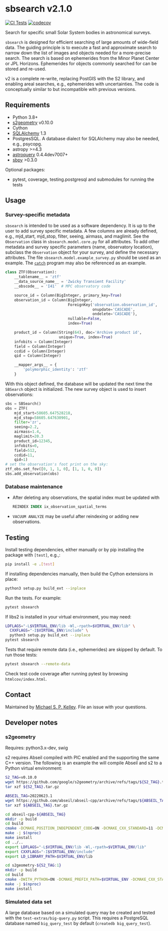 # sbsearch v2.1.0

[![CI Tests](https://github.com/Small-Bodies-Node/sbsearch/actions/workflows/ci-tests.yml/badge.svg)](https://github.com/Small-Bodies-Node/sbsearch/actions/workflows/ci-tests.yml)
[![codecov](https://codecov.io/gh/Small-Bodies-Node/sbsearch/graph/badge.svg?token=OOD89OKYA2)](https://codecov.io/gh/Small-Bodies-Node/sbsearch)

Search for specific small Solar System bodies in astronomical surveys.

`sbsearch` is designed for efficient searching of large amounts of wide-field data. The guiding principle is to execute a fast and approximate search to narrow down the list of images and objects needed for a more-precise search. The search is based on ephemerides from the Minor Planet Center or JPL Horizons. Ephemerides for objects commonly searched for can be stored and re-used.

v2 is a complete re-write, replacing PostGIS with the S2 library, and enabling areal searches, e.g., ephemerides with uncertainties. The code is conceptually similar to but incompatible with previous versions.

## Requirements

- Python 3.8+
- [s2geometry](http://s2geometry.io) v0.10.0
- Cython
- [SQLAlchemy](https://www.sqlalchemy.org/) 1.3
- PostgresSQL. A database dialect for SQLAlchemy may also be needed, e.g., psycopg.
- astropy >=4.3
- [astroquery](https://astroquery.readthedocs.io/en/latest/) 0.4.4dev7007+
- [sbpy](https://github.com/NASA-Planetary-Science/sbpy) >0.3.0

Optional packages:

- pytest, coverage, testing.postgresql and submodules for running the tests

## Usage

### Survey-specific metadata

`sbsearch` is intended to be used as a software dependency. It is up to the user to add survey specific metadata. A few columns are already defined, e.g., mjd_start, mjd_stop, filter, seeing, airmass, and maglimit. See the `Observation` class in `sbsearch.model.core.py` for all attributes. To add other metadata and survey specific parameters (name, observatory location), subclass the `Observation` object for your survey, and define the necessary attributes. The file `sbsearch.model.example_survey.py` should be used as an example. The [`catch`](https://github.com/Small-Bodies-Node/catch) program may also be referenced as an example.

```python
class ZTF(Observation):
    __tablename__ = 'ztf'
    __data_source_name__ = 'Zwicky Transient Facility'
    __obscode__ = 'I41'  # MPC observatory code

    source_id = Column(BigInteger, primary_key=True)
    observation_id = Column(BigInteger,
                            ForeignKey('observation.observation_id',
                                       onupdate='CASCADE',
                                       ondelete='CASCADE'),
                            nullable=False,
                            index=True)

    product_id = Column(String(64), doc='Archive product id',
                        unique=True, index=True)
    infobits = Column(Integer)
    field = Column(Integer)
    ccdid = Column(Integer)
    qid = Column(Integer)

    __mapper_args__ = {
        'polymorphic_identity': 'ztf'
    }
```

With this object defined, the database will be updated the next time the `SBSearch` object is initialized. The new survey object is used to insert observations:

```python
sbs = SBSearch()
obs = ZTF(
    mjd_start=58605.647528218,
    mjd_stop=58605.647630901,
    filter='zr',
    seeing=2.2,
    airmass=1.4,
    maglimit=20.3
    product_id=12345,
    infobits=0,
    field=512,
    ccdid=11,
    qid=1)
# set the observation's foot print on the sky:
ztf_obs.set_fov([0, 1, 1, 0], [1, 1, 0, 0])
sbs.add_observation(obs)
```

### Database maintenance

- After deleting any observations, the spatial index must be updated with

  ```sql
  REINDEX INDEX ix_observation_spatial_terms
  ```

- `VACUUM ANALYZE` may be useful after reindexing or adding new observations.

## Testing

Install testing dependencies, either manually or by pip installing the package
with `[test]`, e.g.,:

```bash
pip install -e .[test]
```

If installing dependencies manually, then build the Cython extensions in place:

```bash
python3 setup.py build_ext --inplace
```

Run the tests. For example:

```bash
pytest sbsearch
```

If libs2 is installed in your virtual environment, you may need:

```bash
LDFLAGS="-L$VIRTUAL_ENV/lib -Wl,-rpath=$VIRTUAL_ENV/lib" \
  CXXFLAGS="-I$VIRTUAL_ENV/include" \
  python3 setup.py build_ext --inplace
pytest sbsearch
```

Tests that require remote data (i.e., ephemerides) are skipped by default. To
run those tests:

```bash
pytest sbsearch --remote-data
```

Check test code coverage after running pytest by browsing `htmlcov/index.html`.

## Contact

Maintained by [Michael S. P. Kelley](https://github.com/mkelley). File an issue with your questions.

## Developer notes

### s2geometry

Requires: python3.x-dev, swig

s2 requires Abseil compiled with PIC enabled and the supporting the same C++ version. The following is an example the will compile Abseil and s2 to a Python virtual environment:

```bash
S2_TAG=v0.10.0
wget https://github.com/google/s2geometry/archive/refs/tags/${S2_TAG}.tar.gz
tar xzf ${S2_TAG}.tar.gz

ABSEIL_TAG=20220623.1
wget https://github.com/abseil/abseil-cpp/archive/refs/tags/${ABSEIL_TAG}.tar.gz
tar xzf ${ABSEIL_TAG}.tar.gz

cd abseil-cpp-${ABSEIL_TAG}
mkdir -p build
cd build
cmake -DCMAKE_POSITION_INDEPENDENT_CODE=ON -DCMAKE_CXX_STANDARD=11 -DCMAKE_INSTALL_PREFIX=$VIRTUAL_ENV -DABSL_ENABLE_INSTALL=ON -DABSL_PROPAGATE_CXX_STD=ON ..
make -j $(nproc)
make install
cd ../..
export LDFLAGS="-L$VIRTUAL_ENV/lib -Wl,-rpath=$VIRTUAL_ENV/lib"
export CXXFLAGS="-I$VIRTUAL_ENV/include"
export LD_LIBRARY_PATH=$VIRTUAL_ENV/lib

cd s2geometry-${S2_TAG:1}
mkdir -p build
cd build
cmake -DWITH_PYTHON=ON -DCMAKE_PREFIX_PATH=$VIRTUAL_ENV -DCMAKE_CXX_STANDARD=11 -DCMAKE_INSTALL_PREFIX=$VIRTUAL_ENV -Wno-dev ..
make -j $(nproc)
make install
```

### Simulated data set

A large database based on a simulated query may be created and tested with the `test-extras/big-query.py` script. This requires a PostgreSQL database named `big_query_test` by default (`createdb big_query_test`).
